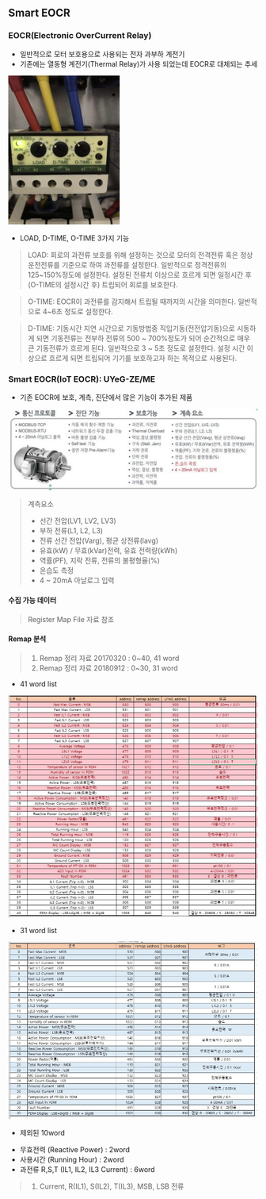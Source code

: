 ## Smart EOCR

### EOCR(Electronic OverCurrent Relay)
- 일반적으로 모터 보호용으로 사용되는 전자 과부하 계전기
- 기존에는 열동형 계전기(Thermal Relay)가 사용 되었는데 EOCR로 대체되는 추세

![EOCR](./image/EOCR.jpg)

- LOAD, D-TIME, O-TIME 3가지 기능
> LOAD: 회로의 과전류 보호를 위해 설정하는 것으로 모터의 전격전류 혹은 정상운전전류를 기준으로 하여 과전류를 설정한다. 
> 일반적으로 정격전류의 125~150%정도에 설정한다. 설정된 전류치 이상으로 흐르게 되면 일정시간 후(O-TIME의 설정시간 후) 트립되어 회로를 보호한다.

> O-TIME: EOCR이 과전류를 감지해서 트립될 때까지의 시간을 의미한다. 일반적으로 4~6초 정도로 설정한다.

> D-TIME: 기동시간 지연 시간으로 기동방법중 직입기동(전전압기동)으로 시동하게 되면 기동전류는 전부하 전류의 500 ~ 700%정도가 되어 순간적으로
> 매우 큰 기동전류가 흐르게 된다. 일반적으로 3 ~ 5초 정도로 설정한다. 설정 시간 이상으로 흐르게 되면 트립되어 기기를 보호하고자 하는 목적으로 사용된다.

### Smart EOCR(IoT EOCR): UYeG-ZE/ME

- 기존 EOCR에 보호, 계측, 진단에서 많은 기능이 추가된 제품

![Smart EOCR](./image/smart-eocr.JPG)

> 계측요소
> - 선간 전압(LV1, LV2, LV3)
> - 부하 전류(L1, L2, L3)
> - 전류 선간 전압(Varg), 평균 상전류(lavg)
> - 유효(kW) / 무효(kVar)전력, 유효 전력량(kWh)
> - 역률(PF), 지락 전류, 전류의 불평형율(%)
> - 온습도 측정
> - 4 ~ 20mA 아날로그 입력

#### 수집 가능 데이터
> Register Map File 자료 참조

#### Remap 분석
> 1. Remap 정리 자료 20170320 : 0~40, 41 word
> 2. Remap 정리 자료 20180912 : 0~30, 31 word

- 41 word list

![41 word list](./image/remap20170320.JPG)

- 31 word list

![31 word list](./image/remap20180912.JPG)

- 제외된 10word
+ 무효전력 (Reactive Power) : 2word
+ 사용시간 (Running Hour) : 2word
+ 과전류 R,S,T (IL1, IL2, IL3 Current) : 6word

> 1. Current, R(IL1), S(IL2), T(IL3), MSB, LSB
> 전류
